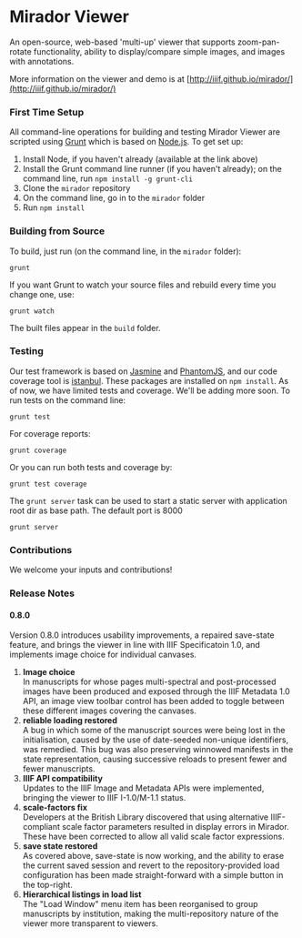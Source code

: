 # Mirador Viewer

An open-source, web-based 'multi-up' viewer that supports zoom-pan-rotate functionality, ability to display/compare simple images, and images with annotations.

More information on the viewer and demo is at [http://iiif.github.io/mirador/](http://iiif.github.io/mirador/)

### First Time Setup

All command-line operations for building and testing Mirador Viewer are scripted using [Grunt](http://gruntjs.com/) which is based on [Node.js](http://nodejs.org/). To get set up:

1. Install Node, if you haven't already (available at the link above)
1. Install the Grunt command line runner (if you haven't already); on the command line, run `npm install -g grunt-cli`
1. Clone the `mirador` repository
1. On the command line, go in to the `mirador` folder
1. Run `npm install`

### Building from Source

To build, just run (on the command line, in the `mirador` folder):

    grunt

If you want Grunt to watch your source files and rebuild every time you change one, use:

    grunt watch

The built files appear in the `build` folder.

### Testing

Our test framework is based on [Jasmine](http://pivotal.github.io/jasmine/) and [PhantomJS](http://phantomjs.org/), and our code coverage tool is [istanbul](http://gotwarlost.github.io/istanbul/).
These packages are installed on `npm install`. As of now, we have limited tests and coverage. We'll be adding more soon. To run tests on the command line:

    grunt test

For coverage reports:

    grunt coverage

Or you can run both tests and coverage by:

    grunt test coverage

The `grunt server` task can be used to start a static server with application root dir as base path. The default port is 8000

    grunt server


### Contributions

We welcome your inputs and contributions!

### Release Notes
#### 0.8.0 
Version 0.8.0 introduces usability improvements, a repaired save-state feature, and brings the viewer in line with IIIF Specificatoin 1.0, and implements image choice for individual canvases.   

1. **Image choice**  
In manuscripts for whose pages multi-spectral and post-processed images have been produced and exposed through the IIIF Metadata 1.0 API, an image view toolbar control has been added to toggle between these
different images covering the canvases.
1. **reliable loading restored**  
A bug in which some of the manuscript sources were being lost in the initialisation, caused by the use of date-seeded non-unique identifiers, was remedied. This bug was
also preserving winnowed manifests in the state representation, causing successive reloads to present fewer and fewer manuscripts.
1. **IIIF API compatibility**  
 Updates to the IIIF Image and Metadata APIs were implemented, bringing the viewer to IIIF I-1.0/M-1.1 status.
1. **scale-factors fix**  
Developers at the British Library discovered that using alternative IIIF-compliant scale factor parameters resulted in display errors in Mirador. These have been corrected
to allow all valid scale factor expressions.
1. **save state restored**  
As covered above, save-state is now working, and the ability to erase the current saved session and revert to the repository-provided load configuration has been made
straight-forward with a simple button in the top-right. 
1. **Hierarchical listings in load list**  
The "Load Window" menu item has been reorganised to group manuscripts by institution, making the multi-repository nature of the viewer more transparent to viewers.
